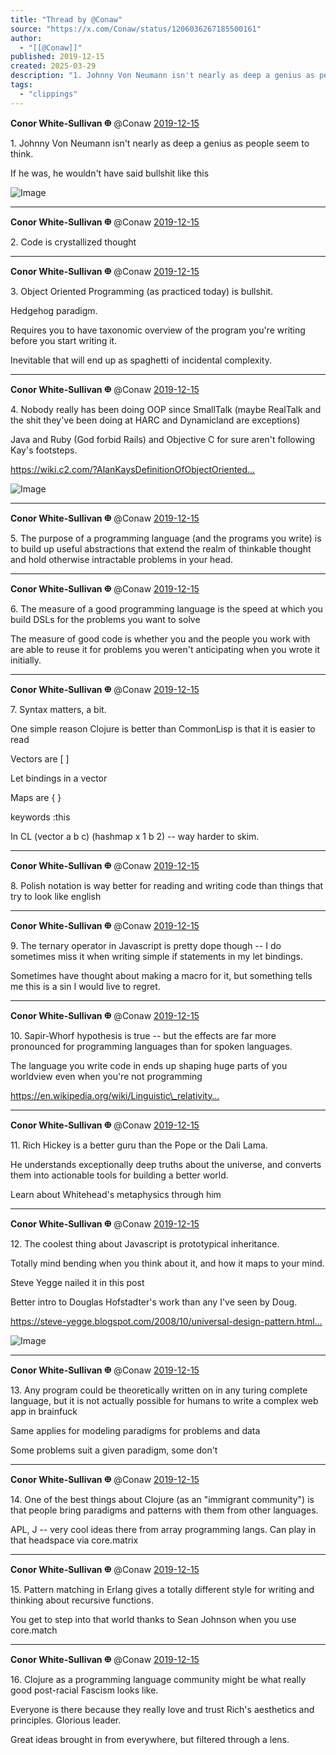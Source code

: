 ```yaml
---
title: "Thread by @Conaw"
source: "https://x.com/Conaw/status/1206036267185500161"
author:
  - "[[@Conaw]]"
published: 2019-12-15
created: 2025-03-29
description: "1. Johnny Von Neumann isn't nearly as deep a genius as people seem to think. If he was, he wouldn't have said bullshit like this"
tags:
  - "clippings"
---
```

**Conor White-Sullivan 𐃏** @Conaw [2019-12-15](https://x.com/Conaw/status/1206037269036929024)

1\. Johnny Von Neumann isn't nearly as deep a genius as people seem to think.

If he was, he wouldn't have said bullshit like this

![Image](https://pbs.twimg.com/media/ELy0gP3U8AAtA76?format=png&name=large)

---

**Conor White-Sullivan 𐃏** @Conaw [2019-12-15](https://x.com/Conaw/status/1206037537589850119)

2\. Code is crystallized thought

---

**Conor White-Sullivan 𐃏** @Conaw [2019-12-15](https://x.com/Conaw/status/1206055077305208832)

3\. Object Oriented Programming (as practiced today) is bullshit.

Hedgehog paradigm.

Requires you to have taxonomic overview of the program you're writing before you start writing it.

Inevitable that will end up as spaghetti of incidental complexity.

---

**Conor White-Sullivan 𐃏** @Conaw [2019-12-15](https://x.com/Conaw/status/1206056505335660552)

4\. Nobody really has been doing OOP since SmallTalk (maybe RealTalk and the shit they've been doing at HARC and Dynamicland are exceptions)

Java and Ruby (God forbid Rails) and Objective C for sure aren't following Kay's footsteps.

https://wiki.c2.com/?AlanKaysDefinitionOfObjectOriented…

![Image](https://pbs.twimg.com/media/ELzF_-JUYAA2iiU?format=png&name=large)

---

**Conor White-Sullivan 𐃏** @Conaw [2019-12-15](https://x.com/Conaw/status/1206056940352110592)

5\. The purpose of a programming language (and the programs you write) is to build up useful abstractions that extend the realm of thinkable thought and hold otherwise intractable problems in your head.

---

**Conor White-Sullivan 𐃏** @Conaw [2019-12-15](https://x.com/Conaw/status/1206057354128576513)

6\. The measure of a good programming language is the speed at which you build DSLs for the problems you want to solve

The measure of good code is whether you and the people you work with are able to reuse it for problems you weren't anticipating when you wrote it initially.

---

**Conor White-Sullivan 𐃏** @Conaw [2019-12-15](https://x.com/Conaw/status/1206058144071208960)

7\. Syntax matters, a bit.

One simple reason Clojure is better than CommonLisp is that it is easier to read

Vectors are \[ \]

Let bindings in a vector

Maps are { }

keywords :this

In CL (vector a b c) (hashmap x 1 b 2) -- way harder to skim.

---

**Conor White-Sullivan 𐃏** @Conaw [2019-12-15](https://x.com/Conaw/status/1206058666287230976)

8\. Polish notation is way better for reading and writing code than things that try to look like english

---

**Conor White-Sullivan 𐃏** @Conaw [2019-12-15](https://x.com/Conaw/status/1206059460784873472)

9\. The ternary operator in Javascript is pretty dope though -- I do sometimes miss it when writing simple if statements in my let bindings.

Sometimes have thought about making a macro for it, but something tells me this is a sin I would live to regret.

---

**Conor White-Sullivan 𐃏** @Conaw [2019-12-15](https://x.com/Conaw/status/1206060402947194880)

10\. Sapir-Whorf hypothesis is true -- but the effects are far more pronounced for programming languages than for spoken languages.

The language you write code in ends up shaping huge parts of you worldview even when you're not programming

https://en.wikipedia.org/wiki/Linguistic\_relativity…

---

**Conor White-Sullivan 𐃏** @Conaw [2019-12-15](https://x.com/Conaw/status/1206061644654075910)

11\. Rich Hickey is a better guru than the Pope or the Dali Lama.

He understands exceptionally deep truths about the universe, and converts them into actionable tools for building a better world.

Learn about Whitehead's metaphysics through him

---

**Conor White-Sullivan 𐃏** @Conaw [2019-12-15](https://x.com/Conaw/status/1206063091655426048)

12\. The coolest thing about Javascript is prototypical inheritance.

Totally mind bending when you think about it, and how it maps to your mind.

Steve Yegge nailed it in this post

Better intro to Douglas Hofstadter's work than any I've seen by Doug.

https://steve-yegge.blogspot.com/2008/10/universal-design-pattern.html…

![Image](https://pbs.twimg.com/media/ELzL_RIU0AAlHXB?format=png&name=large)

---

**Conor White-Sullivan 𐃏** @Conaw [2019-12-15](https://x.com/Conaw/status/1206064752922787841)

13\. Any program could be theoretically written on in any turing complete language, but it is not actually possible for humans to write a complex web app in brainfuck

Same applies for modeling paradigms for problems and data

Some problems suit a given paradigm, some don't

---

**Conor White-Sullivan 𐃏** @Conaw [2019-12-15](https://x.com/Conaw/status/1206066143594631169)

14\. One of the best things about Clojure (as an "immigrant community") is that people bring paradigms and patterns with them from other languages.

APL, J -- very cool ideas there from array programming langs. Can play in that headspace via core.matrix

---

**Conor White-Sullivan 𐃏** @Conaw [2019-12-15](https://x.com/Conaw/status/1206066873600602112)

15\. Pattern matching in Erlang gives a totally different style for writing and thinking about recursive functions.

You get to step into that world thanks to Sean Johnson when you use core.match

---

**Conor White-Sullivan 𐃏** @Conaw [2019-12-15](https://x.com/Conaw/status/1206068712911990785)

16\. Clojure as a programming language community might be what really good post-racial Fascism looks like.

Everyone is there because they really love and trust Rich's aesthetics and principles. Glorious leader.

Great ideas brought in from everywhere, but filtered through a lens.
